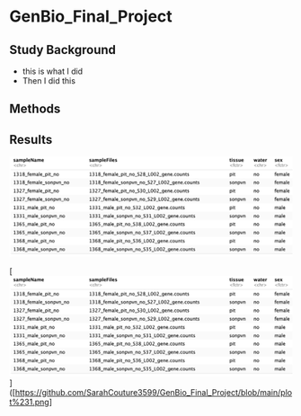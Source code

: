 # GenBio_Final_Project

## Study Background 
- this is what I did
- Then I did this 

## Methods 

## Results 

[![](./sampletable.png)](https://github.com/SarahCouture3599/GenBio_Final_Project/blob/main/sampletable.png)


[![](./sampletable.png)]([https://github.com/SarahCouture3599/GenBio_Final_Project/blob/main/plot%231.png]
